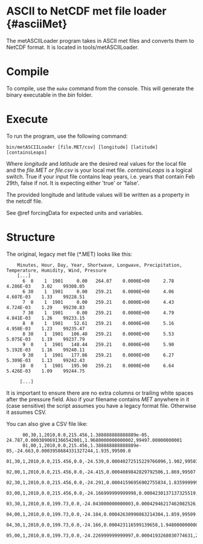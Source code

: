 ASCII to NetCDF met file loader {#asciiMet}
========

The metASCIILoader program takes in ASCII met files and converts them to NetCDF format. It is located in tools/metASCIILoader.

# Compile

To compile, use the `make` command from the console.
This will generate the binary executable in the *bin* folder.

# Execute

To run the program, use the following command:

`bin/metASCIILoader [file.MET/csv] [longitude] [latitude] [containsLeaps]`

Where *longitude* and *latitude* are the desired real values for the local file and the *file.MET or file.csv* is your local met file. *containsLeaps* is a logical switch. True if your input file contains leap years, i.e. years that contain Feb 29th, false if not. It is expecting either 'true' or 'false'.

The provided longitude and latitude values will be written as a property in the netcdf file.

See @ref forcingData for expected units and variables.

# Structure

The original, legacy met file (*.MET) looks like this:

        Minutes, Hour, Day, Year, Shortwave, Longwave, Precipitation, Temperature, Humidity, Wind, Pressure
        [...]
          6  0    1  1901     0.00   264.07    0.0000E+00     2.78   4.286E-03    3.02    99308.05
          6 30    1  1901     0.00   259.21    0.0000E+00     4.06   4.607E-03    1.33    99228.51
          7  0    1  1901     0.00   259.21    0.0000E+00     4.43   4.724E-03    1.29    99230.83
          7 30    1  1901     0.00   259.21    0.0000E+00     4.79   4.841E-03    1.26    99233.15
          8  0    1  1901    52.61   259.21    0.0000E+00     5.16   4.958E-03    1.23    99235.47
          8 30    1  1901   106.40   259.21    0.0000E+00     5.53   5.075E-03    1.19    99237.79
          9  0    1  1901   148.44   259.21    0.0000E+00     5.90   5.192E-03    1.16    99240.11
          9 30    1  1901   177.86   259.21    0.0000E+00     6.27   5.309E-03    1.13    99242.43
         10  0    1  1901   195.90   259.21    0.0000E+00     6.64   5.426E-03    1.09    99244.75

         [...]

It is important to ensure there are no extra columns or trailing white spaces after the pressure field. Also if your filename contains *MET* anywhere in it (case sensitive) the script assumes you have a legacy format file. Otherwise it assumes CSV.

You can also give a CSV file like:

          00,30,1,2010,0.0,215.456,1.388888888888889e-05, 24.787,0.0003890691366542001,1.9680000000000002,99497.00000000001
          01,00,1,2010,0.0,215.456,1.388888888888889e-05,-24.663,0.0003958684331327244,1.935,99500.0
          01,30,1,2010,0.0,215.456,0.0,-24.539,0.00040272515229766096,1.902,99503.99999999999
          02,00,1,2010,0.0,215.456,0.0,-24.415,0.0004089842829792506,1.869,99507.0
          02,30,1,2010,0.0,215.456,0.0,-24.291,0.00041596956902755834,1.8359999999999999,99510.0
          03,00,1,2010,0.0,215.456,0.0,-24.166999999999998,0.0004230137137325519,1.804,99514.0
          03,30,1,2010,0.0,199.73,0.0,-24.043000000000003,0.00042946217462082526,1.771,99517.00000000001
          04,00,1,2010,0.0,199.73,0.0,-24.104,0.00042630990863214304,1.859,99509.0
          04,30,1,2010,0.0,199.73,0.0,-24.166,0.000423116599139658,1.9480000000000002,99502.00000000001
          05,00,1,2010,0.0,199.73,0.0,-24.226999999999997,0.0004193268030774631,2.036,99495.0
